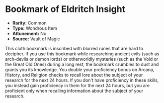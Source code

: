 # Bookmark of Eldritch Insight

- **Rarity:** Common
- **Type:** Wondrous Item
- **Attunement:** No
- **Source:** Vault of Magic

This cloth bookmark is inscribed with blurred runes that are hard to decipher. If you use this bookmark while researching ancient evils (such as arch-devils or demon lords) or otherworldly mysteries (such as the Void or the Great Old Ones) during a long rest, the bookmark crumbles to dust and grants you its knowledge. You double your proficiency bonus on Arcana, History, and Religion checks to recall lore about the subject of your research for the next 24 hours. If you don't have proficiency in these skills, you instead gain proficiency in them for the next 24 hours, but you are proficient only when recalling information about the subject of your research.
